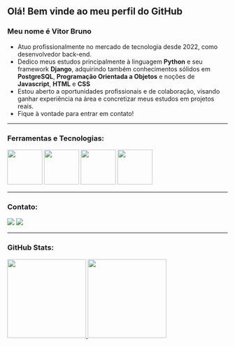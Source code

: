 ## Olá! Bem vinde ao meu perfil do GitHub
### Meu nome é Vitor Bruno

- Atuo profissionalmente no mercado de tecnologia desde 2022, como desenvolvedor back-end.
- Dedico meus estudos principalmente à linguagem **Python** e seu framework **Django**, adquirindo também conhecimentos sólidos em **PostgreSQL**, **Programação Orientada a Objetos** e noções de **Javascript**, **HTML** e **CSS**
- Estou aberto a oportunidades profissionais e de colaboração, visando ganhar experiência na área e concretizar meus estudos em projetos reais.
- Fique à vontade para entrar em contato!

---

### Ferramentas e Tecnologias:

<div>
<img height=80 width=80 src="https://cdn.jsdelivr.net/gh/devicons/devicon/icons/python/python-original-wordmark.svg"/>
<img height=80 width=80 src="https://cdn.jsdelivr.net/gh/devicons/devicon/icons/django/django-plain-wordmark.svg"/>
<img height=80 width=80 src="https://cdn.jsdelivr.net/gh/devicons/devicon/icons/postgresql/postgresql-original-wordmark.svg"/>
<img height=80 width=80 src="https://cdn.jsdelivr.net/gh/devicons/devicon/icons/git/git-original-wordmark.svg"/>
</div>
  
---

### Contato:

<div>
<a href = "mailto:vbruno0110@gmail.com"><img src="https://img.shields.io/badge/Gmail-D14836?style=for-the-badge&logo=gmail&logoColor=white" target="_blank"></a>
<a href="https://www.linkedin.com/in/vitor-bruno" target="_blank"><img src="https://img.shields.io/badge/-LinkedIn-%230077B5?style=for-the-badge&logo=linkedin&logoColor=white" target="_blank"></a>   
</div>

---

### GitHub Stats:

<div>
<a href="https://github.com/vitor-bruno">
<img height="180em" src="https://github-readme-stats.vercel.app/api/top-langs/?username=vitor-bruno&layout=compact&langs_count=7&theme=dracula"/>
<img height="180em" src="https://github-readme-stats.vercel.app/api?username=vitor-bruno&show_icons=true&theme=dracula&include_all_commits=true&count_private=true"/>
</div>
